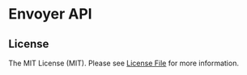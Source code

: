 # Envoyer API

## License

The MIT License (MIT). Please see [License File](LICENSE) for more information.
